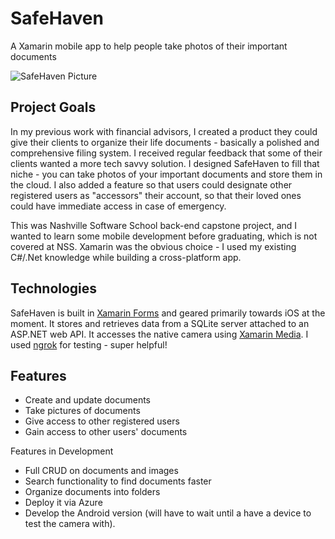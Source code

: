 SafeHaven
=========

A Xamarin mobile app to help people take photos of their important documents

![SafeHaven Picture](https://user-images.githubusercontent.com/25022285/30993022-732105b6-a472-11e7-984a-0b4fc5620fe7.jpeg)

Project Goals
-----
In my previous work with financial advisors, I created a product they could give their clients to organize their life documents - basically a polished and comprehensive filing system. I received regular feedback that some of their clients wanted a more tech savvy solution. I designed SafeHaven to fill that niche - you can take photos of your important documents and store them in the cloud. I also added a feature so that users could designate other registered users as "accessors" their account, so that their loved ones could have immediate access in case of emergency.

This was Nashville Software School back-end capstone project, and I wanted to learn some mobile development before graduating, which is not covered at NSS. Xamarin was the obvious choice - I used my existing C#/.Net knowledge while building a cross-platform app.

Technologies
------------
SafeHaven is built in [Xamarin Forms](https://www.xamarin.com/forms) and geared primarily towards iOS at the moment. It stores and retrieves data from a SQLite server attached to an ASP.NET web API. It accesses the native camera using [Xamarin Media](https://github.com/jamesmontemagno/MediaPlugin). I used [ngrok](https://ngrok.com/) for testing - super helpful!

Features
------------

 - Create and update documents
 - Take pictures of documents
 - Give access to other registered users
 - Gain access to other users' documents

Features in Development

 - Full CRUD on documents and images
 - Search functionality to find documents faster
 - Organize documents into folders
 - Deploy it via Azure
 - Develop the Android version (will have to wait until a have a device to test the camera with).
